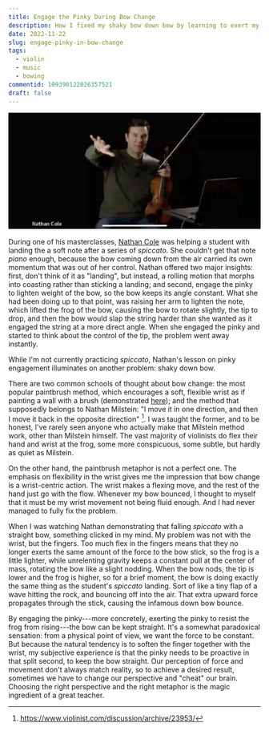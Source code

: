 ```yaml
---
title: Engage the Pinky During Bow Change
description: How I fixed my shaky bow down bow by learning to exert my pinky · A lesson from Nathan Cole's Video · Sensation vs Reality  
date: 2022-11-22
slug: engage-pinky-in-bow-change
tags:
  - violin
  - music
  - bowing
commentid: 109390122026357521
draft: false
---
```


![A picture of violinist Nathan Cole playing during his master class, in green T-shirt.](/images/nathan-cole.webp "Nathan Cole talking about shifting the balance to the pinky during one of his master classes.[^nathan]")

During one of his masterclasses, [Nathan Cole](https://www.natesviolin.com/) was helping a student with landing the a soft note after a series of _spiccato_. She couldn't get that note _piano_ enough, because the bow coming down from the air carried its own momentum that was out of her control. Nathan offered two major insights: first, don't think of it as "landing", but instead, a rolling motion that morphs into coasting rather than sticking a landing; and second, engage the pinky to lighten weight of the bow, so the bow keeps its angle constant. What she had been doing up to that point, was raising her arm to lighten the note, which lifted the frog of the bow, causing the bow to rotate slightly, the tip to drop, and then the bow would slap the string harder than she wanted as it engaged the string at a more direct angle. When she engaged the pinky and started to think about the control of the tip, the problem went away instantly.

While I'm not currently practicing _spiccato_, Nathan's lesson on pinky engagement illuminates on another problem: shaky down bow.

There are two common schools of thought about bow change: the most popular paintbrush method, which encourages a soft, flexible wrist as if painting a wall with a brush (demonstrated [here](https://www.youtube.com/watch?v=UmDEl-Rasj0)); and the method that supposedly belongs to Nathan Milstein: "I move it in one direction, and then I move it back in the opposite direction" [^milstein]. I was taught the former, and to be honest, I've rarely seen anyone who actually make that Milstein method work, other than Milstein himself. The vast majority of violinists do flex their hand and wrist at the frog, some more conspicuous, some subtle, but hardly as quiet as Milstein. 

On the other hand, the paintbrush metaphor is not a perfect one. The emphasis on flexibility in the wrist gives me the impression that bow change is a wrist-centric action. The wrist makes a flexing move, and the rest of the hand just go with the flow. Whenever my bow bounced, I thought to myself that it must be my wrist movement not being fluid enough. And I had never managed to fully fix the problem.

When I was watching Nathan demonstrating that falling _spiccato_ with a straight bow, something clicked in my mind. My problem was not with the wrist, but the fingers. Too much flex in the fingers means that they no longer exerts the same amount of the force to the bow stick, so the frog is a little lighter, while unrelenting gravity keeps a constant pull at the center of mass, rotating the bow like a slight nodding. When the bow nods, the tip is lower and the frog is higher, so for a brief moment, the bow is doing exactly the same thing as the student's _spiccato_ landing. Sort of like a tiny flap of a wave hitting the rock, and bouncing off into the air. That extra upward force propagates through the stick, causing the infamous down bow bounce.

By engaging the pinky---more concretely, exerting the pinky to resist the frog from rising---the bow can be kept straight. It's a somewhat paradoxical sensation: from a physical point of view, we want the force to be constant. But because the natural tendency is to soften the finger together with the wrist, my subjective experience is that the pinky needs to be proactive in that split second, to keep the bow straight. Our perception of force and movement don't always match reality, so to achieve a desired result, sometimes we have to change our perspective and "cheat" our brain. Choosing the right perspective and the right metaphor is the magic ingredient of a great teacher.

[^nathan]: https://natesviolin.com/
[^milstein]: https://www.violinist.com/discussion/archive/23953/
